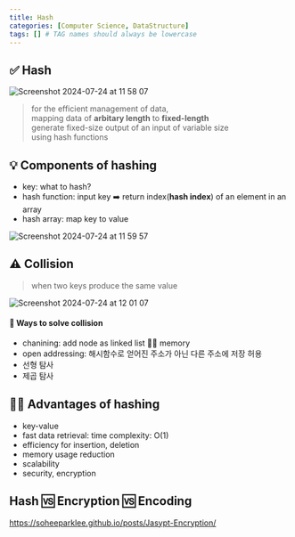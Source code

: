 ```yaml
---
title: Hash
categories: [Computer Science, DataStructure]
tags: [] # TAG names should always be lowercase
---
```


## ✅ Hash

![Screenshot 2024-07-24 at 11 58 07](https://github.com/user-attachments/assets/ae0d3862-4cba-49b0-bbbb-56c270ccbc9b)

> for the efficient management of data, <br>
> mapping data of **arbitary length** to **fixed-length** <br>
> generate fixed-size output of an input of variable size <br>
> using hash functions <br>

## 💡 Components of hashing

- key: what to hash?
- hash function: input key ➡️ return index(**hash index**) of an element in an array
- hash array: map key to value

![Screenshot 2024-07-24 at 11 59 57](https://github.com/user-attachments/assets/d1e6a8bd-3498-4d5b-a80e-0f18ebce8475)

## ⚠️ Collision

> when two keys produce the same value <br>

![Screenshot 2024-07-24 at 12 01 07](https://github.com/user-attachments/assets/408b2cfb-bc9b-481b-a4d3-7ca64f3fb72d)

#### 💊 Ways to solve collision

- chanining: add node as linked list 👎🏻 memory
- open addressing: 해시함수로 얻어진 주소가 아닌 다른 주소에 저장 허용
- 선형 탐사
- 제곱 탐사

## 👍🏻 Advantages of hashing

- key-value
- fast data retrieval: time complexity: O(1)
- efficiency for insertion, deletion
- memory usage reduction
- scalability
- security, encryption

## Hash 🆚 Encryption 🆚 Encoding

<https://soheeparklee.github.io/posts/Jasypt-Encryption/>
